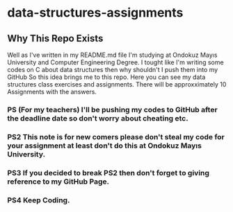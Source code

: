 # data-structures-assignments

## Why This Repo Exists

Well as I've written in my README.md file I'm studying at Ondokuz Mayıs University and Computer Engineering Degree.
I tought like I'm writing some codes on C about data structures then why shouldn't I push them into my GitHub
So this idea brings me to this repo. Here you can see my data structures class exercises and assignments. There will be approxximately 10 Assignments with the answers.

### PS (For my teachers) I'll be pushing my codes to GitHub after the deadline date so don't worry about cheating etc.

### PS2 This note is for new comers please don't steal my code for your assignment at least don't do this at Ondokuz Mayıs University.

### PS3 If you decided to break PS2 then don't forget to giving reference to my GitHub Page.

### PS4 Keep Coding.
